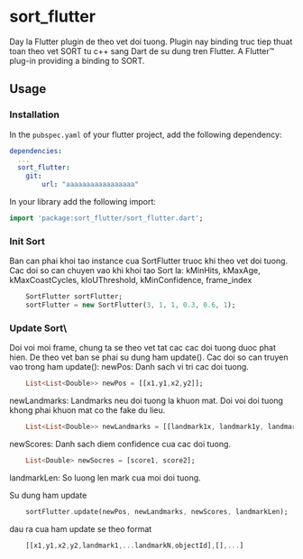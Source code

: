 # sort_flutter

Day la Flutter plugin de theo vet doi tuong.
Plugin nay binding truc tiep thuat toan theo vet SORT tu c++ sang Dart de su dung tren Flutter.
A Flutter™ plug-in providing a binding to SORT.

## Usage

### Installation

In the `pubspec.yaml` of your flutter project, add the following dependency:

```yaml
dependencies:
  ...
  sort_flutter: 
    git: 
        url: "aaaaaaaaaaaaaaaaa"
```

In your library add the following import:

```dart
import 'package:sort_flutter/sort_flutter.dart';
```

### Init Sort 
Ban can phai khoi tao instance cua SortFlutter truoc khi theo vet doi tuong. 
Cac doi so can chuyen vao khi khoi tao Sort la:
    kMinHits, 
    kMaxAge, 
    kMaxCoastCycles, 
    kIoUThreshold, 
    kMinConfidence, 
    frame_index

```dart
    SortFlutter sortFlutter;
    sortFlutter = new SortFlutter(3, 1, 1, 0.3, 0.6, 1);
```
### Update Sort\
Doi voi moi frame, chung ta se theo vet tat cac cac doi tuong duoc phat hien. 
De theo vet ban se phai su dung ham update(). 
Cac doi so can truyen vao trong ham update():
newPos: Danh sach vi tri cac doi tuong.     
```dart
    List<List<Double>> newPos = [[x1,y1,x2,y2]];
```
newLandmarks: Landmarks neu doi tuong la khuon mat. Doi voi doi tuong khong phai khuon mat co the fake du lieu. 
```dart
    List<List<Double>> newLandmarks = [[landmark1x, landmark1y, landmark2x, landmark2y]];
```
newScores: Danh sach diem confidence cua cac doi tuong. 
```dart
    List<Double> newSocres = [score1, score2];
```
landmarkLen: So luong len mark cua moi doi tuong. 

Su dung ham update    
```dart
    sortFlutter.update(newPos, newLandmarks, newScores, landmarkLen);
```
dau ra cua ham update se theo format
```dart
    [[x1,y1,x2,y2,landmark1,...landmarkN,objectId],[],...]
```